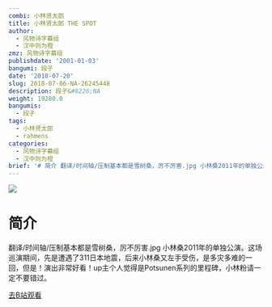 ```yaml
---
combi: 小林贤太郎
title: 小林贤太郎 THE SPOT
author:
  - 风物诗字幕组
  - 汉中则为橙
zmz: 风物诗字幕组
publishdate: '2001-01-03'
bangumi: 段子
date: '2018-07-20'
slug: 2018-07-06-NA-26245448
description: 段子&#8226;NA
weight: 19280.0
bangumis:
  - 段子
tags:
  - 小林贤太郎
  - rahmens
categories:
  - 风物诗字幕组
  - 汉中则为橙
brief: '# 简介 翻译/时间轴/压制基本都是雪树桑，厉不厉害.jpg 小林桑2011年的单独公演。这场巡演期间，先是遭遇了311日本地震，后来小林桑又左手受伤，是多灾多难的一回，但是！演出非常好看！up主个人觉得是Potsunen系列的里程碑，小林粉请一定不要错过。'
---
```

![](https://i.imgur.com/0UL1WS0.jpg)
# 简介  
翻译/时间轴/压制基本都是雪树桑，厉不厉害.jpg
小林桑2011年的单独公演。这场巡演期间，先是遭遇了311日本地震，后来小林桑又左手受伤，是多灾多难的一回，但是！演出非常好看！up主个人觉得是Potsunen系列的里程碑，小林粉请一定不要错过。  

[去B站观看](https://www.bilibili.com/video/av26245448/)
 
